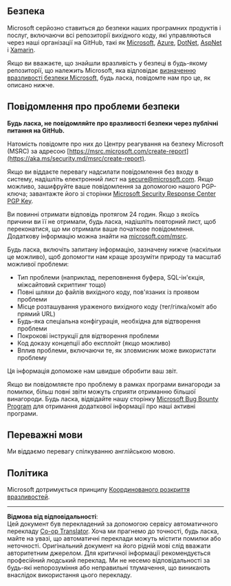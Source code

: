 <!--
CO_OP_TRANSLATOR_METADATA:
{
  "original_hash": "6219479cf6fbf12caea739ca4564ca3f",
  "translation_date": "2025-10-21T17:34:28+00:00",
  "source_file": "SECURITY.md",
  "language_code": "uk"
}
-->
## Безпека

Microsoft серйозно ставиться до безпеки наших програмних продуктів і послуг, включаючи всі репозиторії вихідного коду, які управляються через наші організації на GitHub, такі як [Microsoft](https://github.com/Microsoft), [Azure](https://github.com/Azure), [DotNet](https://github.com/dotnet), [AspNet](https://github.com/aspnet) і [Xamarin](https://github.com/xamarin).

Якщо ви вважаєте, що знайшли вразливість у безпеці в будь-якому репозиторії, що належить Microsoft, яка відповідає [визначенню вразливості безпеки Microsoft](https://aka.ms/security.md/definition), будь ласка, повідомте нам про це, як описано нижче.

## Повідомлення про проблеми безпеки

**Будь ласка, не повідомляйте про вразливості безпеки через публічні питання на GitHub.**

Натомість повідомте про них до Центру реагування на безпеку Microsoft (MSRC) за адресою [https://msrc.microsoft.com/create-report](https://aka.ms/security.md/msrc/create-report).

Якщо ви віддаєте перевагу надсилати повідомлення без входу в систему, надішліть електронний лист на [secure@microsoft.com](mailto:secure@microsoft.com). Якщо можливо, зашифруйте ваше повідомлення за допомогою нашого PGP-ключа; завантажте його зі сторінки [Microsoft Security Response Center PGP Key](https://aka.ms/security.md/msrc/pgp).

Ви повинні отримати відповідь протягом 24 годин. Якщо з якоїсь причини ви її не отримали, будь ласка, надішліть повторний лист, щоб переконатися, що ми отримали ваше початкове повідомлення. Додаткову інформацію можна знайти на [microsoft.com/msrc](https://www.microsoft.com/msrc).

Будь ласка, включіть запитану інформацію, зазначену нижче (наскільки це можливо), щоб допомогти нам краще зрозуміти природу та масштаб можливої проблеми:

* Тип проблеми (наприклад, переповнення буфера, SQL-ін'єкція, міжсайтовий скриптинг тощо)
* Повні шляхи до файлів вихідного коду, пов'язаних із проявом проблеми
* Місце розташування ураженого вихідного коду (тег/гілка/коміт або прямий URL)
* Будь-яка спеціальна конфігурація, необхідна для відтворення проблеми
* Покрокові інструкції для відтворення проблеми
* Код доказу концепції або експлойт (якщо можливо)
* Вплив проблеми, включаючи те, як зловмисник може використати проблему

Ця інформація допоможе нам швидше обробити ваш звіт.

Якщо ви повідомляєте про проблему в рамках програми винагороди за помилки, більш повні звіти можуть сприяти отриманню більшої винагороди. Будь ласка, відвідайте нашу сторінку [Microsoft Bug Bounty Program](https://aka.ms/security.md/msrc/bounty) для отримання додаткової інформації про наші активні програми.

## Переважні мови

Ми віддаємо перевагу спілкуванню англійською мовою.

## Політика

Microsoft дотримується принципу [Координованого розкриття вразливостей](https://aka.ms/security.md/cvd).

---

**Відмова від відповідальності**:  
Цей документ був перекладений за допомогою сервісу автоматичного перекладу [Co-op Translator](https://github.com/Azure/co-op-translator). Хоча ми прагнемо до точності, будь ласка, майте на увазі, що автоматичні переклади можуть містити помилки або неточності. Оригінальний документ на його рідній мові слід вважати авторитетним джерелом. Для критичної інформації рекомендується професійний людський переклад. Ми не несемо відповідальності за будь-які непорозуміння або неправильні тлумачення, що виникають внаслідок використання цього перекладу.